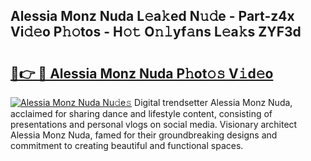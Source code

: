 ## Alessia Monz Nuda L𝚎a𝚔ed N𝚞𝚍e - Part-z4x Vi𝚍𝚎o P𝚑𝚘tos - H𝚘𝚝 O𝚗𝚕yf𝚊ns L𝚎a𝚔s ZYF3d

# <h2><a href="http://kf8f4z2.oniu.top/?m=Alessia+Monz+Nuda">🔗👉 🔴 Alessia Monz Nuda P𝚑ot𝚘𝚜 V𝚒d𝚎o</a></h2>

[![Alessia Monz Nuda Nu𝚍e𝚜](https://i.imgur.com/0qMVB7G.gif)](http://kf8f4z2.oniu.top/?m=Alessia+Monz+Nuda)
Digital trendsetter Alessia Monz Nuda, acclaimed for sharing dance and lifestyle content, consisting of presentations and personal vlogs on social media. Visionary architect Alessia Monz Nuda, famed for their groundbreaking designs and commitment to creating beautiful and functional spaces.  
